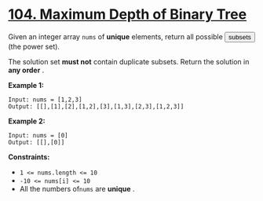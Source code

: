 # [104. Maximum Depth of Binary Tree](https://leetcode.com/problems/maximum-depth-of-binary-tree/description/)

Given an integer array <code>nums</code> of **unique** elements, return all possible <button type="button" aria-haspopup="dialog" aria-expanded="false" aria-controls="radix-:rs:" data-state="closed" class="">subsets</button> (the power set).

The solution set **must not** contain duplicate subsets. Return the solution in **any order** .

**Example 1:**

```
Input: nums = [1,2,3]
Output: [[],[1],[2],[1,2],[3],[1,3],[2,3],[1,2,3]]
```

**Example 2:**

```
Input: nums = [0]
Output: [[],[0]]
```

**Constraints:**

- <code>1 <= nums.length <= 10</code>
- <code>-10 <= nums[i] <= 10</code>
- All the numbers of<code>nums</code> are **unique** .
